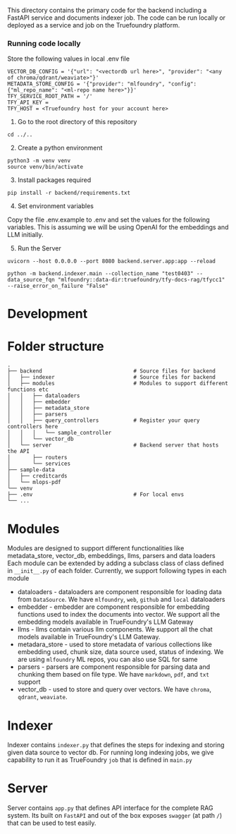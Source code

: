 This directory contains the primary code for the backend including a FastAPI service and documents indexer job. The code can be run locally or deployed as a service and job on the Truefoundry platform.

### Running code locally

Store the following values in local .env file

```
VECTOR_DB_CONFIG = '{"url": "<vectordb url here>", "provider": "<any of chroma/qdrant/weaviate>"}'
METADATA_STORE_CONFIG = '{"provider": "mlfoundry", "config": {"ml_repo_name": "<ml-repo name here>"}}'
TFY_SERVICE_ROOT_PATH = '/'
TFY_API_KEY =
TFY_HOST = <Truefoundry host for your account here>
```

1. Go to the root directory of this repository

```
cd ../..
```

2. Create a python environment

```
python3 -m venv venv
source venv/bin/activate
```

3. Install packages required

```
pip install -r backend/requirements.txt
```

4. Set environment variables

Copy the file .env.example to .env and set the values for the following variables. This is assuming we will be using OpenAI for the embeddings and LLM initially.

5. Run the Server

```
uvicorn --host 0.0.0.0 --port 8080 backend.server.app:app --reload
```

```
python -m backend.indexer.main --collection_name "test0403" --data_source_fqn "mlfoundry::data-dir:truefoundry/tfy-docs-rag/tfycc1" --raise_error_on_failure "False"
```

# Development

# Folder structure

    .
    ├── backend                             # Source files for backend
    │   ├── indexer                         # Source files for backend
    │   ├── modules                         # Modules to support different functions etc
    │   │   ├── dataloaders
    │   │   ├── embedder
    │   │   ├── metadata_store
    │   │   ├── parsers
    │   │   ├── query_controllers           # Register your query controllers here
    │   │   │   └── sample_controller
    │   │   └── vector_db
    │   └── server                          # Backend server that hosts the API
    │       ├── routers
    │       └── services
    ├── sample-data
    │   ├── creditcards
    │   └── mlops-pdf
    └── venv
    ├── .env                                # For local envs
    └── ...

# Modules

Modules are designed to support different functionalities like metadata_store, vector_db, embeddings, llms, parsers and data loaders
Each module can be extended by adding a subclass class of class defined in `__init__.py` of each folder.
Currently, we support following types in each module

-   dataloaders - dataloaders are component responsible for loading data from `DataSource`. We have `mlfoundry`, `web`, `github` and `local` dataloaders
-   embedder - embedder are component responsible for embedding functions used to index the documents into vector. We support all the embedding models available in TrueFoundry's LLM Gateway
-   llms - llms contain various llm components. We support all the chat models available in TrueFoundry's LLM Gateway.
-   metadara_store - used to store metadata of various collections like embedding used, chunk size, data source used, status of indexing. We are using `mlfoundry` ML repos, you can also use SQL for same
-   parsers - parsers are component responsible for parsing data and chunking them based on file type. We have `markdown`, `pdf`, and `txt` support
-   vector_db - used to store and query over vectors. We have `chroma`, `qdrant`, `weaviate`.

# Indexer

Indexer contains `indexer.py` that defines the steps for indexing and storing given data source to vector db. For running long indexing jobs, we give capability to run it as TrueFoundry `job` that is defined in `main.py`

# Server

Server contains `app.py` that defines API interface for the complete RAG system. Its built on `FastAPI` and out of the box exposes `swagger` (at path `/`) that can be used to test easily.

